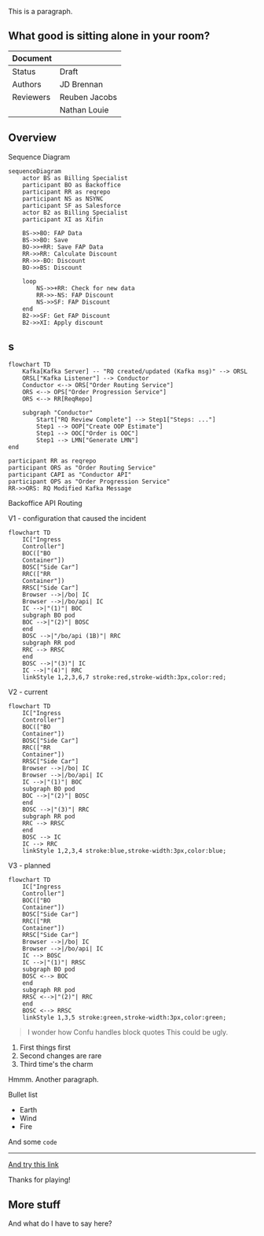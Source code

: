 <!-- Space: ~6357f924b7b39379d71f6b22 -->
<!-- Title: JD's Playground -->

This is a paragraph.

## What good is sitting alone in your room?

| Document        |               |
| --------------- | ------------- |
| Status          | Draft         |
| Authors         | JD Brennan    |
| Reviewers       | Reuben Jacobs |
|                 | Nathan Louie  |

## Overview

Sequence Diagram

```mermaid
sequenceDiagram
    actor BS as Billing Specialist
    participant BO as Backoffice
    participant RR as reqrepo
    participant NS as NSYNC
    participant SF as Salesforce
    actor B2 as Billing Specialist
    participant XI as Xifin

    BS->>BO: FAP Data
    BS->>BO: Save
    BO->>+RR: Save FAP Data
    RR->>RR: Calculate Discount
    RR->>-BO: Discount
    BO->>BS: Discount

    loop
        NS->>+RR: Check for new data
        RR->>-NS: FAP Discount
        NS->>SF: FAP Discount
    end
    B2->>SF: Get FAP Discount
    B2->>XI: Apply discount

```


## s
```mermaid
flowchart TD
    Kafka[Kafka Server] -- "RQ created/updated (Kafka msg)" --> ORSL
    ORSL["Kafka Listener"] --> Conductor
    Conductor <--> ORS["Order Routing Service"]
    ORS <--> OPS["Order Progression Service"]
    ORS <--> RR[ReqRepo]
    
    subgraph "Conductor"
        Start["RQ Review Complete"] --> Step1["Steps: ..."]
	    Step1 --> OOP["Create OOP Estimate"]
        Step1 --> OOC["Order is OOC"]
        Step1 --> LMN["Generate LMN"]
end
```
    participant RR as reqrepo
    participant ORS as "Order Routing Service"
    participant CAPI as "Conductor API"
    participant OPS as "Order Progression Service"
    RR->>ORS: RQ Modified Kafka Message


Backoffice API Routing

V1 - configuration that caused the incident

```mermaid
flowchart TD
    IC["Ingress
    Controller"]
    BOC(["BO
    Container"])
    BOSC["Side Car"]
    RRC(["RR
    Container"])
    RRSC["Side Car"]
    Browser -->|/bo| IC
    Browser -->|/bo/api| IC
    IC -->|"(1)"| BOC
    subgraph BO pod
    BOC -->|"(2)"| BOSC
    end
    BOSC -->|"/bo/api (1B)"| RRC
    subgraph RR pod
    RRC --> RRSC
    end
    BOSC -->|"(3)"| IC
    IC -->|"(4)"| RRC
    linkStyle 1,2,3,6,7 stroke:red,stroke-width:3px,color:red;

```

V2 - current

```mermaid
flowchart TD
    IC["Ingress
    Controller"]
    BOC(["BO
    Container"])
    BOSC["Side Car"]
    RRC(["RR
    Container"])
    RRSC["Side Car"]
    Browser -->|/bo| IC
    Browser -->|/bo/api| IC
    IC -->|"(1)"| BOC
    subgraph BO pod
    BOC -->|"(2)"| BOSC
    end
    BOSC -->|"(3)"| RRC
    subgraph RR pod
    RRC --> RRSC
    end
    BOSC --> IC
    IC --> RRC
    linkStyle 1,2,3,4 stroke:blue,stroke-width:3px,color:blue;

```

V3 - planned

```mermaid
flowchart TD
    IC["Ingress
    Controller"]
    BOC(["BO
    Container"])
    BOSC["Side Car"]
    RRC(["RR
    Container"])
    RRSC["Side Car"]
    Browser -->|/bo| IC
    Browser -->|/bo/api| IC
    IC --> BOSC
    IC -->|"(1)"| RRSC
    subgraph BO pod
    BOSC <--> BOC
    end
    subgraph RR pod
    RRSC <-->|"(2)"| RRC
    end
    BOSC <--> RRSC
    linkStyle 1,3,5 stroke:green,stroke-width:3px,color:green;

```

> I wonder how Confu handles block quotes This could be ugly.

1. First things first
2. Second changes are rare
3. Third time's the charm

<p>Hmmm. <ac:inline-comment-marker ac:ref="21eaddf5-d89b-4450-9eda-7486be4e42a7">Another paragraph</ac:inline-comment-marker>.</p>


Bullet list

 - Earth
 - Wind
 - Fire

And some `code`

---

[And try this link](https://example.com)

Thanks for playing!

## More stuff

And what do I have to say here?

